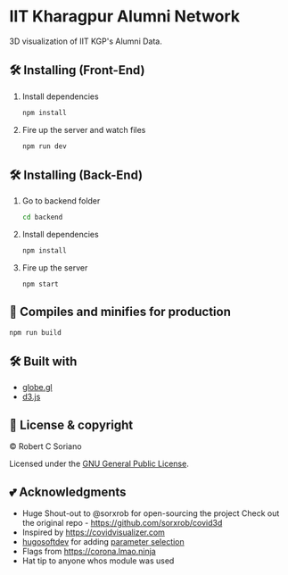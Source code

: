 # IIT Kharagpur Alumni Network

3D visualization of IIT KGP's Alumni Data.


## 🛠 Installing (Front-End)

1. Install dependencies

   ```bash
   npm install
   ```

2. Fire up the server and watch files

   ```bash
   npm run dev
   ```

## 🛠 Installing (Back-End)

1. Go to backend folder

   ```bash
   cd backend
   ```

2. Install dependencies

   ```bash
   npm install
   ```

3. Fire up the server

   ```bash
   npm start
   ```

## 🚀 Compiles and minifies for production

```bash
npm run build
```

## 🛠 Built with

- [globe.gl](https://github.com/vasturiano/globe.gl)
- [d3.js](https://d3js.org/)

## 📝 License & copyright

© Robert C Soriano

Licensed under the [GNU General Public License](LICENSE.md).

## 💕 Acknowledgments

- Huge Shout-out to @sorxrob for open-sourcing the project Check out the original repo - https://github.com/sorxrob/covid3d
- Inspired by https://covidvisualizer.com
- [hugosoftdev](https://github.com/hugosoftdev) for adding [parameter selection](https://github.com/sorxrob/covid-3d/pull/8)
- Flags from https://corona.lmao.ninja
- Hat tip to anyone whos module was used

